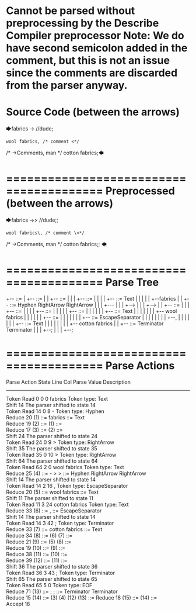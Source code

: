 Cannot be parsed without preprocessing by the Describe Compiler preprocessor
Note: We do have second semicolon added in the comment, but this is not an issue
since the comments are discarded from the parser anyway.
========================================
Source Code (between the arrows)
========================================

🡆fabrics ->        //dude;

    wool fabrics, /* comment <*/
/* ->Comments, man */    cotton fabrics;🡄

========================================
Preprocessed (between the arrows)
========================================

🡆fabrics ->>        //dude;;

    wool fabrics\, /* comment \<*/
/* \-\>Comments\, man */    cotton fabrics;;
🡄

========================================
Parse Tree
========================================

+--<scripture> ::= <expression>
|  +--<expression> ::= <item> <producer> <item-or-expression> <terminator>
|  |  +--<item> ::= <text>
|  |  |  +--<text> ::= <text-chunk>
|  |  |  |  +--<text-chunk> ::= Text
|  |  |  |  |  +--fabrics 
|  |  +--<producer> ::= Hyphen RightArrow RightArrow
|  |  |  +---
|  |  |  +-->
|  |  |  +-->
|  |  +--<item-or-expression> ::= <item>
|  |  |  +--<item> ::= <text>
|  |  |  |  +--<text> ::= <text-chunk-list>
|  |  |  |  |  +--<text-chunk-list> ::= <text-chunk> <text-chunk-list>
|  |  |  |  |  |  +--<text-chunk> ::= Text
|  |  |  |  |  |  |  +--    wool fabrics
|  |  |  |  |  |  +--<text-chunk-list> ::= <text-chunk> <text-chunk>
|  |  |  |  |  |  |  +--<text-chunk> ::= EscapeSeparator
|  |  |  |  |  |  |  |  +--\,
|  |  |  |  |  |  |  +--<text-chunk> ::= Text
|  |  |  |  |  |  |  |  +--    cotton fabrics
|  |  +--<terminator> ::= Terminator Terminator
|  |  |  +--;
|  |  |  +--;


========================================
Parse Actions
========================================

Parse Action      State    Line     Col   Parse Value                   Description                                                         
---------------   -----   -----   -----   ---------------------------   --------------------------------------------------------------------
Token Read            0       0       0   fabrics                       Token type: Text                                                    
Shift                14                                                 The parser shifted to state 14                                      
Token Read           14       0       8   -                             Token type: Hyphen                                                  
Reduce               20                   (1) ::= fabrics               <text-chunk> ::= Text                                               
Reduce               19                   (2) ::= (1)                   <text> ::= <text-chunk>                                             
Reduce               17                   (3) ::= (2)                   <item> ::= <text>                                                   
Shift                24                                                 The parser shifted to state 24                                      
Token Read           24       0       9   >                             Token type: RightArrow                                              
Shift                35                                                 The parser shifted to state 35                                      
Token Read           35       0      10   >                             Token type: RightArrow                                              
Shift                64                                                 The parser shifted to state 64                                      
Token Read           64       2       0       wool fabrics              Token type: Text                                                    
Reduce               25                   (4) ::= - > >                 <producer> ::= Hyphen RightArrow RightArrow                         
Shift                14                                                 The parser shifted to state 14                                      
Token Read           14       2      16   \,                            Token type: EscapeSeparator                                         
Reduce               20                   (5) ::=     wool fabrics      <text-chunk> ::= Text                                               
Shift                11                                                 The parser shifted to state 11                                      
Token Read           11       3      24       cotton fabrics            Token type: Text                                                    
Reduce               33                   (6) ::= \,                    <text-chunk> ::= EscapeSeparator                                    
Shift                14                                                 The parser shifted to state 14                                      
Token Read           14       3      42   ;                             Token type: Terminator                                              
Reduce               33                   (7) ::=     cotton fabrics    <text-chunk> ::= Text                                               
Reduce               34                   (8) ::= (6) (7)               <text-chunk-list> ::= <text-chunk> <text-chunk>                     
Reduce               21                   (9) ::= (5) (8)               <text-chunk-list> ::= <text-chunk> <text-chunk-list>                
Reduce               19                   (10) ::= (9)                  <text> ::= <text-chunk-list>                                        
Reduce               38                   (11) ::= (10)                 <item> ::= <text>                                                   
Reduce               39                   (12) ::= (11)                 <item-or-expression> ::= <item>                                     
Shift                36                                                 The parser shifted to state 36                                      
Token Read           36       3      43   ;                             Token type: Terminator                                              
Shift                65                                                 The parser shifted to state 65                                      
Token Read           65       5       0                                 Token type: EOF                                                     
Reduce               71                   (13) ::= ; ;                  <terminator> ::= Terminator Terminator                              
Reduce               15                   (14) ::= (3) (4) (12) (13)    <expression> ::= <item> <producer> <item-or-expression> <terminator>
Reduce               18                   (15) ::= (14)                 <scripture> ::= <expression>                                        
Accept               18                                                                                                                     


